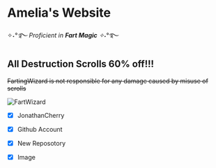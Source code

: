 # Amelia's Website

✧˖*°࿐ Proficient in ***Fart Magic*** ✧˖*°࿐

## **All Destruction Scrolls 60% off!!!**

~~FartingWizard is not responsible for any damage caused by misuse of scrolls~~

![FartWizard](https://th.bing.com/th/id/OIP.QXoVtNckddERgRipnurbSAHaIv?w=740&h=874&rs=1&pid=ImgDetMain)

- [x] JonathanCherry
- [x] Github Account
- [x] New Reposotory
- [x] Image


